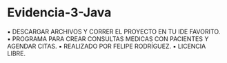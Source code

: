 # Evidencia-3-Java
 
▪	DESCARGAR ARCHIVOS Y CORRER EL PROYECTO EN TU IDE FAVORITO. 
▪	PROGRAMA PARA CREAR CONSULTAS MEDICAS CON PACIENTES Y AGENDAR CITAS. 
▪	REALIZADO POR FELIPE RODRÍGUEZ. 
▪ LICENCIA LIBRE. 
